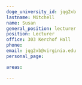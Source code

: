 ```yaml
---
doge_university_id: jqg2xb
lastname: Mitchell
name: Susan
general_position: lecturer
position: Lecturer
office: 303 Kerchof Hall
phone:
email: jqg2xb@virginia.edu
personal_page:

areas:

---
```


